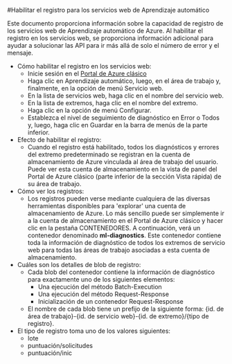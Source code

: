 <properties 
	pageTitle="Registro para los servicios web de Aprendizaje automático | Microsoft Azure" 
	description="Aprenda cómo habilitar el registro para los servicios web de Aprendizaje automático. El registro proporciona información adicional para ayudar a solucionar las API." 
	services="machine-learning" 
	documentationCenter="" 
	authors="raymondlaghaeian" 
	manager="paulettm" 
	editor="cgronlun"/>

<tags
	ms.service="machine-learning"
	ms.devlang="na"
	ms.topic="article"
	ms.tgt_pltfrm="na"
	ms.workload="big-data" 
	ms.date="02/04/2016"
	ms.author="raymondl;garye"/>

#Habilitar el registro para los servicios web de Aprendizaje automático  

Este documento proporciona información sobre la capacidad de registro de los servicios web de Aprendizaje automático de Azure. Al habilitar el registro en los servicios web, se proporciona información adicional para ayudar a solucionar las API para ir más allá de solo el número de error y el mensaje.

-	Cómo habilitar el registro en los servicios web:   
	-	Inicie sesión en el [Portal de Azure clásico](https://manage.windowsazure.com/)
	-	Haga clic en Aprendizaje automático, luego, en el área de trabajo y, finalmente, en la opción de menú Servicio web.
	-	En la lista de servicios web, haga clic en el nombre del servicio web.
	-	En la lista de extremos, haga clic en el nombre del extremo.
	-	Haga clic en la opción de menú Configurar.
	-	Establezca el nivel de seguimiento de diagnóstico en Error o Todos y, luego, haga clic en Guardar en la barra de menús de la parte inferior.
-	Efecto de habilitar el registro:  
	-	Cuando el registro está habilitado, todos los diagnósticos y errores del extremo predeterminado se registran en la cuenta de almacenamiento de Azure vinculada al área de trabajo del usuario. Puede ver esta cuenta de almacenamiento en la vista de panel del Portal de Azure clásico (parte inferior de la sección Vista rápida) de su área de trabajo.  
-	Cómo ver los registros:  
	-	Los registros pueden verse mediante cualquiera de las diversas herramientas disponibles para 'explorar' una cuenta de almacenamiento de Azure. Lo más sencillo puede ser simplemente ir a la cuenta de almacenamiento en el Portal de Azure clásico y hacer clic en la pestaña CONTENEDORES. A continuación, verá un contenedor denominado **ml-diagnostics**. Este contenedor contiene toda la información de diagnóstico de todos los extremos de servicio web para todas las áreas de trabajo asociadas a esta cuenta de almacenamiento.  
-	Cuáles son los detalles de blob de registro:  
	-	Cada blob del contenedor contiene la información de diagnóstico para exactamente uno de los siguientes elementos:
		-	Una ejecución del método Batch-Execution  
		-	Una ejecución del método Request-Response  
		-	Inicialización de un contenedor Request-Response  
	-	El nombre de cada blob tiene un prefijo de la siguiente forma: {id. de área de trabajo}-{id. de servicio web}-{id. de extremo}/{tipo de registro}.  
-	El tipo de registro toma uno de los valores siguientes:  
	- lote  
	- puntuación/solicitudes  
	- puntuación/inic  

 

<!---HONumber=AcomDC_0211_2016-->